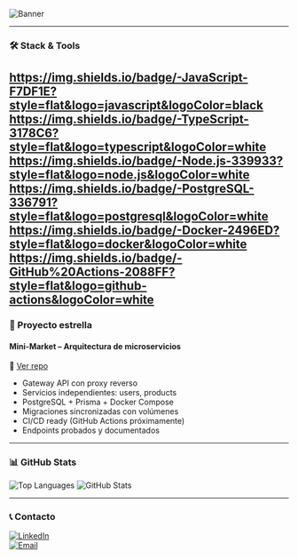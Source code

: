 

![Banner](https://capsule-render.vercel.app/api?type=rect&color=0d1117&height=180&section=header&text=Carlos%20M.%20Achinquipa&fontSize=50&fontColor=39d353)

---

### 🛠️ Stack & Tools
https://img.shields.io/badge/-JavaScript-F7DF1E?style=flat&logo=javascript&logoColor=black
https://img.shields.io/badge/-TypeScript-3178C6?style=flat&logo=typescript&logoColor=white
https://img.shields.io/badge/-Node.js-339933?style=flat&logo=node.js&logoColor=white
https://img.shields.io/badge/-PostgreSQL-336791?style=flat&logo=postgresql&logoColor=white
https://img.shields.io/badge/-Docker-2496ED?style=flat&logo=docker&logoColor=white
https://img.shields.io/badge/-GitHub%20Actions-2088FF?style=flat&logo=github-actions&logoColor=white
---

### 🚀 Proyecto estrella
#### **Mini-Market** – Arquitectura de microservicios  
🔗 [Ver repo](https://github.com/carlos456dddd/mini-market-fresh)  
- Gateway API con proxy reverso
- Servicios independientes: users, products
- PostgreSQL + Prisma + Docker Compose
- Migraciones sincronizadas con volúmenes
- CI/CD ready (GitHub Actions próximamente)
- Endpoints probados y documentados
---

### 📊 GitHub Stats
![Top Languages](https://github-readme-stats.vercel.app/api/top-langs/?username=carlos456dddd&layout=compact&theme=dark)
![GitHub Stats](https://github-readme-stats.vercel.app/api?username=carlos456dddd&show_icons=true&theme=dark)

---

### 📞 Contacto
[![LinkedIn](https://img.shields.io/badge/LinkedIn-0A66C2?style=flat&logo=linkedin&logoColor=white)](https://linkedin.com/in/carlos-alberto-mamani-achinquipa-02a2231b2)  
[![Email](https://img.shields.io/badge/Email-D14836?style=flat&logo=gmail&logoColor=white)](mailto:starnear9995@gmail.com)

